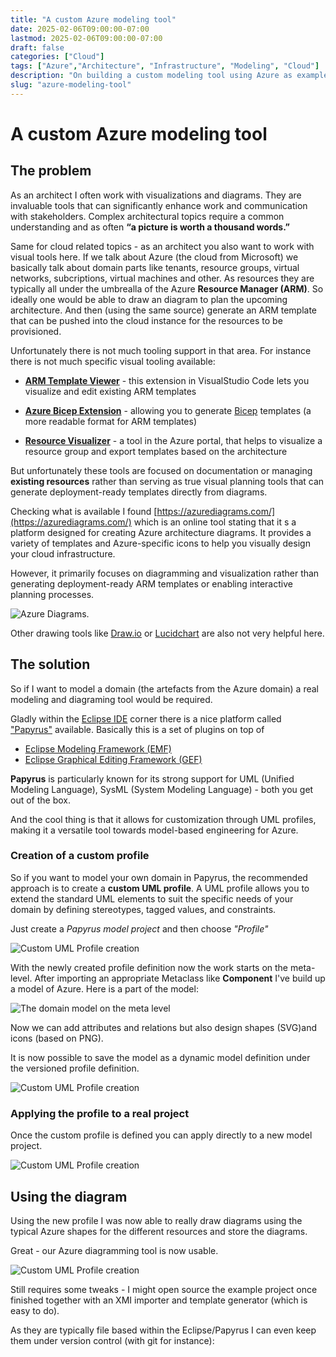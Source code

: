 ```yaml
---
title: "A custom Azure modeling tool"
date: 2025-02-06T09:00:00-07:00
lastmod: 2025-02-06T09:00:00-07:00
draft: false
categories: ["Cloud"]
tags: ["Azure","Architecture", "Infrastructure", "Modeling", "Cloud"]
description: "On building a custom modeling tool using Azure as example"
slug: "azure-modeling-tool"
---
```


# A custom Azure modeling tool

## The problem

As an architect I often work with visualizations and diagrams. They are invaluable tools that can significantly enhance work and communication with stakeholders. Complex architectural topics require a common understanding and as often **“a picture is worth a thousand words.”**

Same for cloud related topics - as an architect you also want to work with visual tools here. If we talk about Azure (the cloud from Microsoft) we basically talk about domain parts like tenants, resource groups, virtual networks, subcriptions, virtual machines and other. As resources they are typically all under the umbrealla of the Azure **Resource Manager (ARM)**. So ideally one would be able to draw an diagram to plan the upcoming architecture. And then (using the same source) generate an ARM template that can be pushed into the cloud instance for the resources to be provisioned.

Unfortunately there is not much tooling support in that area. For instance there is not much specific visual tooling available:

- **[ARM Template Viewer](https://learn.microsoft.com/en-us/answers/questions/370410/how-to-generate-architecture-diagram-from-azure-re)** - this extension in VisualStudio Code lets you visualize and edit existing ARM templates

- **[Azure Bicep Extension](https://zimmergren.net/generate-bicep-templates-from-existing-azure-resources-vscode/)** - allowing you to generate [Bicep](https://learn.microsoft.com/en-us/azure/azure-resource-manager/bicep/overview?tabs=bicep) templates (a more readable format for ARM templates)

- **[Resource Visualizer](https://learn.microsoft.com/en-us/answers/questions/370410/how-to-generate-architecture-diagram-from-azure-re)** - a tool in the Azure portal, that helps to visualize a resource group and export templates based on the architecture

But unfortunately these tools are focused on documentation or managing **existing resources** rather than serving as true visual planning tools that can generate deployment-ready templates directly from diagrams.

Checking what is available I found [https://azurediagrams.com/](https://azurediagrams.com/) which is an online tool stating that it s a platform designed for creating Azure architecture diagrams. It provides a variety of templates and Azure-specific icons to help you visually design your cloud infrastructure.

However, it primarily focuses on diagramming and visualization rather than generating deployment-ready ARM templates or enabling interactive planning processes. 

![Azure Diagrams.](../images/azurediagramscom.png)

Other drawing tools like [Draw.io](https://draw.io/) or [Lucidchart](https://www.lucidchart.com/) are also not very helpful here.

## The solution

So if I want to model a domain (the artefacts from the Azure domain) a real modeling and diagraming tool would be required.

Gladly within the [Eclipse IDE](https://www.eclipsel.org) corner there is a nice platform called ["Papyrus"](https://eclipse.dev/papyrus/) available. Basically this is a set of plugins on top of 
- [Eclipse Modeling Framework (EMF)](https://projects.eclipse.org/projects/modeling.emf.emf)
- [Eclipse Graphical Editing Framework (GEF)](https://projects.eclipse.org/projects/tools.gef)

**Papyrus** is particularly known for its strong support for UML (Unified Modeling Language), SysML (System Modeling Language) - both you get out of the box.

And the cool thing is that it allows for customization through UML profiles, making it a versatile tool towards model-based engineering for Azure.

### Creation of a custom profile

So if you want to model your own domain in Papyrus, the recommended approach is to create a **custom UML profile**. A UML profile allows you to extend the standard UML elements to suit the specific needs of your domain by defining stereotypes, tagged values, and constraints.

Just create a *Papyrus model project* and then choose *"Profile"*

![Custom UML Profile creation](../images/umlprofile.png)

With the newly created profile definition now the work starts on the meta-level. After importing an appropriate Metaclass like **Component** I've build up a model of Azure. Here is a part of the model:

![The domain model on the meta level](../images/azuredomainmodel.png)

Now we can add attributes and relations but also design shapes (SVG)and icons (based on PNG).

It is now possible to save the model as a dynamic model definition under the versioned profile definition. 

![Custom UML Profile creation](../images/profiledefinition.png)

### Applying the profile to a real project

Once the custom profile is defined you can apply directly to a new model project. 

![Custom UML Profile creation](../images/profileproperties.png)

## Using the diagram

Using the new profile I was now able to really draw diagrams using the typical Azure shapes for the different resources and store the diagrams. 

Great - our Azure diagramming tool is now usable.

![Custom UML Profile creation](../images/profileproperties.png)

Still requires some tweaks - I might open source the example project once finished together with an XMI importer and template generator (which is easy to do).

As they are typically file based within the Eclipse/Papyrus I can even keep them under version control (with git for instance):

